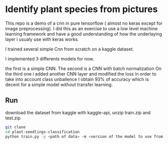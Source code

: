 # Identify plant species from pictures

This repo is a demo of a cnn in pure tensorflow ( almost no keras except for image preprocessing).
I did this as an exercise to use a low level machine learning framework and have a good understanding of how the underlaying layer i usualy use with keras works.

I trained several simple Cnn from scratch on a kaggle dataset.

I implemented 3 differents models for now.

the first is a simple CNN.
The second is a CNN with batch normalization
On the third one i added another CNN layer and modified the loss in order to take into account class unballence
I obtain 93% of accuracy which is decent for a simple model without transfer learning.

## Run

download the dataset from kaggle with kaggle-api, unzip train.zip and test.zip

```sh
git clone
cd plant-seedlings-classification
python train.py -p <path of data> -m <version of the model to use from 1 to 3> -s <image resized to s * s>
```
